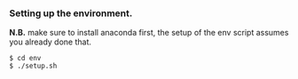 ### Setting up the environment.

**N.B.** make sure to install anaconda first, the setup of the env script assumes you already done that.

```
$ cd env
$ ./setup.sh
```

